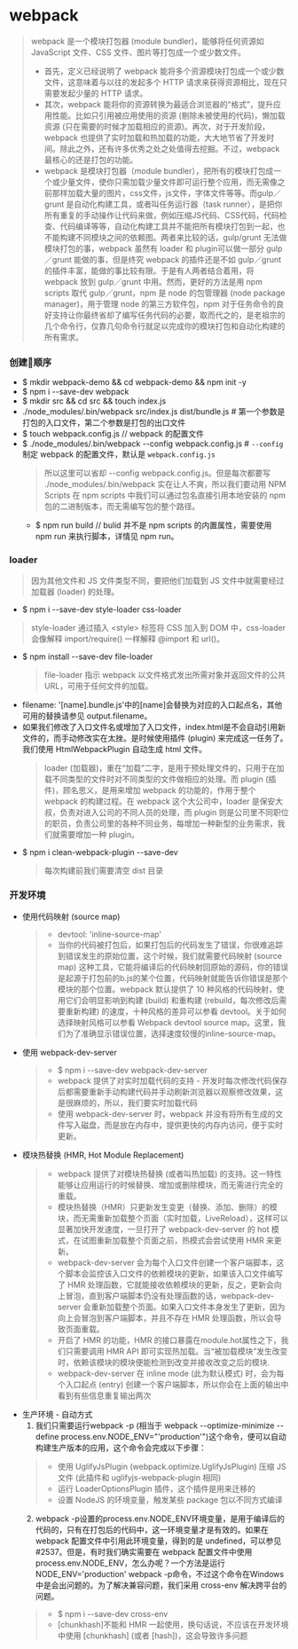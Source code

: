 # webpack
> webpack 是一个模块打包器 (module bundler)，能够将任何资源如 JavaScript 文件、CSS 文件、图片等打包成一个或少数文件。
> * 首先，定义已经说明了 webpack 能将多个资源模块打包成一个或少数文件，这意味着与以往的发起多个 HTTP 请求来获得资源相比，现在只需要发起少量的 HTTP 请求。
> * 其次，webpack 能将你的资源转换为最适合浏览器的“格式”，提升应用性能。比如只引用被应用使用的资源 (剔除未被使用的代码)，懒加载资源 (只在需要的时候才加载相应的资源)。再次，对于开发阶段，webpack 也提供了实时加载和热加载的功能，大大地节省了开发时间。除此之外，还有许多优秀之处之处值得去挖掘。不过，webpack 最核心的还是打包的功能。
> * webpack 是模块打包器（module bundler），把所有的模块打包成一个或少量文件，使你只需加载少量文件即可运行整个应用，而无需像之前那样加载大量的图片，css文件，js文件，字体文件等等。而gulp／grunt 是自动化构建工具，或者叫任务运行器（task runner），是把你所有重复的手动操作让代码来做，例如压缩JS代码、CSS代码，代码检查、代码编译等等，自动化构建工具并不能把所有模块打包到一起，也不能构建不同模块之间的依赖图。两者来比较的话，gulp/grunt 无法做模块打包的事，webpack 虽然有 loader 和 plugin可以做一部分 gulp／grunt 能做的事，但是终究 webpack 的插件还是不如 gulp／grunt 的插件丰富，能做的事比较有限。于是有人两者结合着用，将 webpack 放到 gulp／grunt 中用。然而，更好的方法是用 npm scripts 取代 gulp／grunt，npm 是 node 的包管理器 (node package manager)，用于管理 node 的第三方软件包，npm 对于任务命令的良好支持让你最终省却了编写任务代码的必要，取而代之的，是老祖宗的几个命令行，仅靠几句命令行就足以完成你的模块打包和自动化构建的所有需求。

### 创建顺序
* $ mkdir webpack-demo && cd webpack-demo && npm init -y
* $ npm i --save-dev webpack
* $ mkdir src && cd src && touch index.js
*  ./node_modules/.bin/webpack src/index.js dist/bundle.js # 第一个参数是打包的入口文件，第二个参数是打包的出口文件
* $ touch webpack.config.js  //  webpack 的配置文件
* $ ./node_modules/.bin/webpack --config webpack.config.js # `--config` 制定 webpack 的配置文件，默认是 `webpack.config.js` 
  > 所以这里可以省却 --config webpack.config.js。但是每次都要写 ./node_modules/.bin/webpack 实在让人不爽，所以我们要动用 NPM Scripts
  > 在 npm scripts 中我们可以通过包名直接引用本地安装的 npm 包的二进制版本，而无需编写包的整个路径。
  * $ npm run build // bulid 并不是 npm scripts 的内置属性，需要使用 npm run 来执行脚本，详情见 npm run。

### loader
> 因为其他文件和 JS 文件类型不同，要把他们加载到 JS 文件中就需要经过加载器 (loader) 的处理。

*  $ npm i --save-dev style-loader css-loader
  > style-loader 通过插入 \<style> 标签将 CSS 加入到 DOM 中，css-loader 会像解释 import/require() 一样解释 @import 和 url()。
* $ npm install --save-dev file-loader
  > file-loader 指示 webpack 以文件格式发出所需对象并返回文件的公共URL，可用于任何文件的加载。
* filename: '[name].bundle.js'中的[name]会替换为对应的入口起点名，其他可用的替换请参见 output.filename。
* 如果我们修改了入口文件名或增加了入口文件，index.html是不会自动引用新文件的，而手动修改实在太挫。是时候使用插件 (plugin) 来完成这一任务了。我们使用 HtmlWebpackPlugin 自动生成 html 文件。
  > loader (加载器)，重在“加载”二字，是用于预处理文件的，只用于在加载不同类型的文件时对不同类型的文件做相应的处理。而 plugin (插件)，顾名思义，是用来增加 webpack 的功能的，作用于整个 webpack 的构建过程。在 webpack 这个大公司中，loader 是保安大叔，负责对进入公司的不同人员的处理，而 plugin 则是公司里不同职位的职员，负责公司里的各种不同业务，每增加一种新型的业务需求，我们就需要增加一种 plugin。 
* $ npm i clean-webpack-plugin --save-dev
  > 每次构建前我们需要清空 dist 目录

### 开发环境
  * 使用代码映射 (source map)
    > * devtool: 'inline-source-map'
    > * 当你的代码被打包后，如果打包后的代码发生了错误，你很难追踪到错误发生的原始位置，这个时候，我们就需要代码映射 (source map) 这种工具，它能将编译后的代码映射回原始的源码，你的错误是起源于打包前的b.js的某个位置，代码映射就能告诉你错误是那个模块的那个位置。webpack 默认提供了 10 种风格的代码映射，使用它们会明显影响到构建 (build) 和重构建 (rebuild，每次修改后需要重新构建) 的速度，十种风格的差异可以参看 devtool。关于如何选择映射风格可以参看 Webpack devtool source map。这里，我们为了准确显示错误位置，选择速度较慢的inline-source-map。
  * 使用 webpack-dev-server
    > * $ npm i --save-dev webpack-dev-server
    > * webpack 提供了对实时加载代码的支持 - 开发时每次修改代码保存后都需要重新手动构建代码并手动刷新浏览器以观察修改效果，这是很麻烦的，所以，我们要实时加载代码
    > * 使用 webpack-dev-server 时，webpack 并没有将所有生成的文件写入磁盘，而是放在内存中，提供更快的内存内访问，便于实时更新。
  * 模块热替换 (HMR, Hot Module Replacement)
    > * webpack 提供了对模块热替换 (或者叫热加载) 的支持。这一特性能够让应用运行的时候替换、增加或删除模块，而无需进行完全的重载。
    > * 模块热替换（HMR）只更新发生变更（替换、添加、删除）的模块，而无需重新加载整个页面（实时加载，LiveReload），这样可以显著加快开发速度，一旦打开了 webpack-dev-server 的 hot 模式，在试图重新加载整个页面之前，热模式会尝试使用 HMR 来更新。
    > * webpack-dev-server 会为每个入口文件创建一个客户端脚本，这个脚本会监控该入口文件的依赖模块的更新，如果该入口文件编写了 HMR 处理函数，它就能接收依赖模块的更新，反之，更新会向上冒泡，直到客户端脚本仍没有处理函数的话，webpack-dev-server 会重新加载整个页面。如果入口文件本身发生了更新，因为向上会冒泡到客户端脚本，并且不存在 HMR 处理函数，所以会导致页面重载。
    > * 开启了 HMR 的功能，HMR 的接口暴露在module.hot属性之下，我们只需要调用 HMR API 即可实现热加载。当“被加载模块”发生改变时，依赖该模块的模块便能检测到改变并接收改变之后的模块.
    > * webpack-dev-server 在 inline mode (此为默认模式) 时，会为每个入口起点 (entry) 创建一个客户端脚本，所以你会在上面的输出中看到有些信息重复输出两次
  * 生产环境 - 自动方式
    1. 我们只需要运行webpack -p (相当于 webpack --optimize-minimize --define process.env.NODE_ENV="'production'")这个命令，便可以自动构建生产版本的应用，这个命令会完成以下步骤：
      > * 使用 UglifyJsPlugin (webpack.optimize.UglifyJsPlugin) 压缩 JS 文件 (此插件和 uglifyjs-webpack-plugin 相同)
      > * 运行 LoaderOptionsPlugin 插件，这个插件是用来迁移的
      > * 设置 NodeJS 的环境变量，触发某些 package 包以不同方式编译
    2. webpack -p设置的process.env.NODE_ENV环境变量，是用于编译后的代码的，只有在打包后的代码中，这一环境变量才是有效的。如果在 webpack 配置文件中引用此环境变量，得到的是 undefined，可以参见 #2537。但是，有时我们确实需要在 webpack 配置文件中使用 process.env.NODE_ENV，怎么办呢？一个方法是运行NODE_ENV='production' webpack -p命令，不过这个命令在Windows中是会出问题的。为了解决兼容问题，我们采用 cross-env 解决跨平台的问题。
      > * $ npm i --save-dev cross-env
      > * [chunkhash]不能和 HMR 一起使用，换句话说，不应该在开发环境中使用 [chunkhash] (或者 [hash])，这会导致许多问题